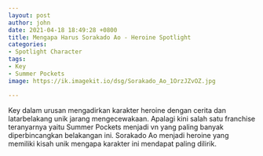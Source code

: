 ```yaml
---
layout: post
author: john
date: 2021-04-18 18:49:28 +0800
title: Mengapa Harus Sorakado Ao - Heroine Spotlight
categories:
- Spotlight Character
tags:
- Key
- Summer Pockets
image: https://ik.imagekit.io/dsg/Sorakado_Ao_1OrzJZvOZ.jpg

---
```

Key dalam urusan mengadirkan karakter heroine dengan cerita dan latarbelakang unik jarang mengecewakaan. Apalagi kini salah satu franchise teranyarnya yaitu Summer Pockets menjadi vn yang paling banyak diperbincangkan belakangan ini. Sorakado Ao menjadi heroine yang memiliki kisah unik mengapa karakter ini mendapat paling dilirik.